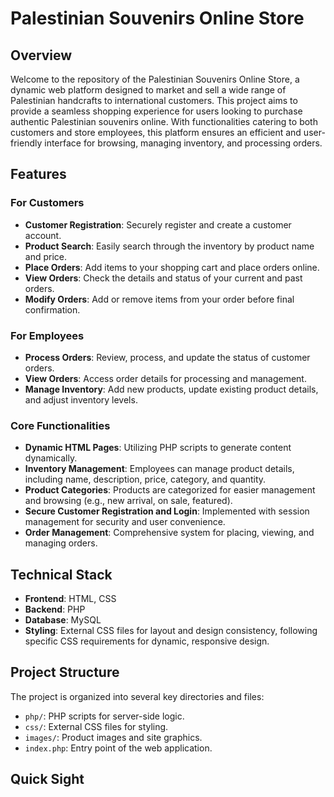 # Palestinian Souvenirs Online Store

## Overview

Welcome to the repository of the Palestinian Souvenirs Online Store, a dynamic web platform designed to market and sell a wide range of Palestinian handcrafts to international customers. This project aims to provide a seamless shopping experience for users looking to purchase authentic Palestinian souvenirs online. With functionalities catering to both customers and store employees, this platform ensures an efficient and user-friendly interface for browsing, managing inventory, and processing orders.

## Features

### For Customers
- **Customer Registration**: Securely register and create a customer account.
- **Product Search**: Easily search through the inventory by product name and price.
- **Place Orders**: Add items to your shopping cart and place orders online.
- **View Orders**: Check the details and status of your current and past orders.
- **Modify Orders**: Add or remove items from your order before final confirmation.

### For Employees
- **Process Orders**: Review, process, and update the status of customer orders.
- **View Orders**: Access order details for processing and management.
- **Manage Inventory**: Add new products, update existing product details, and adjust inventory levels.

### Core Functionalities
- **Dynamic HTML Pages**: Utilizing PHP scripts to generate content dynamically.
- **Inventory Management**: Employees can manage product details, including name, description, price, category, and quantity.
- **Product Categories**: Products are categorized for easier management and browsing (e.g., new arrival, on sale, featured).
- **Secure Customer Registration and Login**: Implemented with session management for security and user convenience.
- **Order Management**: Comprehensive system for placing, viewing, and managing orders.

## Technical Stack

- **Frontend**: HTML, CSS
- **Backend**: PHP
- **Database**: MySQL
- **Styling**: External CSS files for layout and design consistency, following specific CSS requirements for dynamic, responsive design.

## Project Structure

The project is organized into several key directories and files:

- `php/`: PHP scripts for server-side logic.
- `css/`: External CSS files for styling.
- `images/`: Product images and site graphics.
- `index.php`: Entry point of the web application.

## Quick Sight


